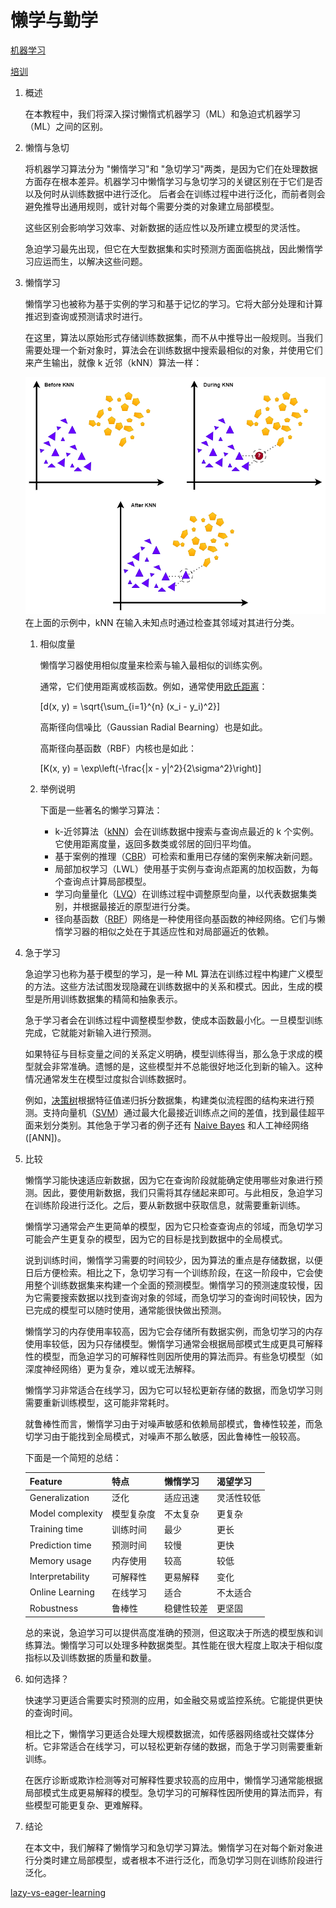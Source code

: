 # 懒学与勤学

[机器学习](https://www.baeldung.com/cs/category/ai/ml)

[培训](https://www.baeldung.com/cs/tag/training)

1. 概述

    在本教程中，我们将深入探讨懒惰式机器学习（ML）和急迫式机器学习（ML）之间的区别。

2. 懒惰与急切

    将机器学习算法分为 "懒惰学习"和 "急切学习"两类，是因为它们在处理数据方面存在根本差异。机器学习中懒惰学习与急切学习的关键区别在于它们是否以及何时从训练数据中进行泛化。 后者会在训练过程中进行泛化，而前者则会避免推导出通用规则，或针对每个需要分类的对象建立局部模型。

    这些区别会影响学习效率、对新数据的适应性以及所建立模型的灵活性。

    急迫学习最先出现，但它在大型数据集和实时预测方面面临挑战，因此懒惰学习应运而生，以解决这些问题。

3. 懒惰学习

    懒惰学习也被称为基于实例的学习和基于记忆的学习。它将大部分处理和计算推迟到查询或预测请求时进行。

    在这里，算法以原始形式存储训练数据集，而不从中推导出一般规则。当我们需要处理一个新对象时，算法会在训练数据中搜索最相似的对象，并使用它们来产生输出，就像 k 近邻（kNN）算法一样：

    ![KNN 的二维示例](pic/knn-1.webp)
    在上面的示例中，kNN 在输入未知点时通过检查其邻域对其进行分类。

    1. 相似度量

        懒惰学习器使用相似度量来检索与输入最相似的训练实例。

        通常，它们使用距离或核函数。例如，通常使用[欧氏距离](https://www.baeldung.com/cs/euclidean-distance-vs-cosine-similarity)：

        \[d(x, y) = \sqrt{\sum_{i=1}^{n} (x_i - y_i)^2}\]

        高斯径向信噪比（Gaussian Radial Bearning）也是如此。

        高斯径向基函数（RBF）内核也是如此：

        \[K(x, y) = \exp\left(-\frac{\|x - y\|^2}{2\sigma^2}\right)\]

    2. 举例说明

        下面是一些著名的懒学习算法：

        - k-近邻算法（[kNN](https://www.baeldung.com/cs/k-nearest-neighbors)）会在训练数据中搜索与查询点最近的 k 个实例。它使用距离度量，返回多数类或邻居的回归平均值。
        - 基于案例的推理（[CBR](https://en.wikipedia.org/wiki/Case-based_reasoning)）可检索和重用已存储的案例来解决新问题。
        - 局部加权学习（LWL）使用基于实例与查询点距离的加权函数，为每个查询点计算局部模型。
        - 学习向量量化（[LVQ](https://en.wikipedia.org/wiki/Learning_vector_quantization)）在训练过程中调整原型向量，以代表数据集类别，并根据最接近的原型进行分类。
        - 径向基函数（[RBF](https://www.baeldung.com/cs/ml-parametric-vs-non-parametric-models)）网络是一种使用径向基函数的神经网络。它们与懒惰学习器的相似之处在于其适应性和对局部逼近的依赖。
4. 急于学习

    急迫学习也称为基于模型的学习，是一种 ML 算法在训练过程中构建广义模型的方法。这些方法试图发现隐藏在训练数据中的关系和模式。因此，生成的模型是所用训练数据集的精简和抽象表示。

    急于学习者会在训练过程中调整模型参数，使成本函数最小化。一旦模型训练完成，它就能对新输入进行预测。

    如果特征与目标变量之间的关系定义明确，模型训练得当，那么急于求成的模型就会非常准确。遗憾的是，这些模型并不总能很好地泛化到新的输入。这种情况通常发生在模型过度拟合训练数据时。

    例如，[决策树](https://www.baeldung.com/cs/decision-trees-vs-random-forests)根据特征值递归拆分数据集，构建类似流程图的结构来进行预测。支持向量机（[SVM](https://www.baeldung.com/cs/ml-support-vector-machines)）通过最大化最接近训练点之间的差值，找到最佳超平面来划分类别。其他急于学习者的例子还有 [Naive Bayes](https://www.baeldung.com/cs/decision-tree-vs-naive-bayes) 和人工神经网络 ([ANN])。

5. 比较

    懒惰学习能快速适应新数据，因为它在查询阶段就能确定使用哪些对象进行预测。因此，要使用新数据，我们只需将其存储起来即可。与此相反，急迫学习在训练阶段进行泛化。之后，要从新数据中获取信息，就需要重新训练。

    懒惰学习通常会产生更简单的模型，因为它只检查查询点的邻域，而急切学习可能会产生更复杂的模型，因为它的目标是找到数据中的全局模式。

    说到训练时间，懒惰学习需要的时间较少，因为算法的重点是存储数据，以便日后方便检索。相比之下，急切学习有一个训练阶段，在这一阶段中，它会使用整个训练数据集来构建一个全面的预测模型。懒惰学习的预测速度较慢，因为它需要搜索数据以找到查询对象的邻域，而急切学习的查询时间较快，因为已完成的模型可以随时使用，通常能很快做出预测。

    懒惰学习的内存使用率较高，因为它会存储所有数据实例，而急切学习的内存使用率较低，因为只存储模型。懒惰学习通常会根据局部模式生成更具可解释性的模型，而急迫学习的可解释性则因所使用的算法而异。有些急切模型（如深度神经网络）更为复杂，难以或无法解释。

    懒惰学习非常适合在线学习，因为它可以轻松更新存储的数据，而急切学习则需要重新训练模型，这可能非常耗时。

    就鲁棒性而言，懒惰学习由于对噪声敏感和依赖局部模式，鲁棒性较差，而急切学习由于能找到全局模式，对噪声不那么敏感，因此鲁棒性一般较高。

    下面是一个简短的总结：

    | Feature          | 特点    | 懒惰学习  | 渴望学习  |
    |------------------|-------|-------|-------|
    | Generalization   | 泛化    | 适应迅速  | 灵活性较低 |
    | Model complexity | 模型复杂度 | 不太复杂  | 更复杂   |
    | Training time    | 训练时间  | 最少    | 更长    |
    | Prediction time  | 预测时间  | 较慢    | 更快    |
    | Memory usage     | 内存使用  | 较高    | 较低    |
    | Interpretability | 可解释性  | 更易解释  | 变化    |
    | Online Learning  | 在线学习  | 适合    | 不太适合  |
    | Robustness       | 鲁棒性   | 稳健性较差 | 更坚固   |

    总的来说，急迫学习可以提供高度准确的预测，但这取决于所选的模型族和训练算法。懒惰学习可以处理多种数据类型。其性能在很大程度上取决于相似度指标以及训练数据的质量和数量。

6. 如何选择？

    快速学习更适合需要实时预测的应用，如金融交易或监控系统。它能提供更快的查询时间。

    相比之下，懒惰学习更适合处理大规模数据流，如传感器网络或社交媒体分析。它非常适合在线学习，可以轻松更新存储的数据，而急于学习则需要重新训练。

    在医疗诊断或欺诈检测等对可解释性要求较高的应用中，懒惰学习通常能根据局部模式生成更易解释的模型。急切学习的可解释性因所使用的算法而异，有些模型可能更复杂、更难解释。

7. 结论

    在本文中，我们解释了懒惰学习和急切学习算法。懒惰学习在对每个新对象进行分类时建立局部模型，或者根本不进行泛化，而急切学习则在训练阶段进行泛化。

[lazy-vs-eager-learning](https://www.baeldung.com/cs/lazy-vs-eager-learning)
